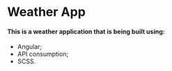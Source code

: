 # Weather App

#### This is a weather application that is being built using:

- Angular;
- API consumption;
- SCSS.
